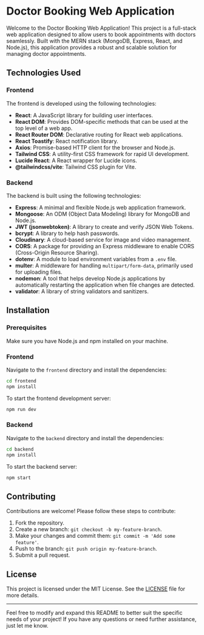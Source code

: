 # Doctor Booking Web Application
Welcome to the Doctor Booking Web Application! This project is a full-stack web application designed to allow users to book appointments with doctors seamlessly. 
Built with the MERN stack (MongoDB, Express, React, and Node.js), this application provides a robust and scalable solution for managing doctor appointments.

## Technologies Used

### Frontend

The frontend is developed using the following technologies:

- **React**: A JavaScript library for building user interfaces.
- **React DOM**: Provides DOM-specific methods that can be used at the top level of a web app.
- **React Router DOM**: Declarative routing for React web applications.
- **React Toastify**: React notification library.
- **Axios**: Promise-based HTTP client for the browser and Node.js.
- **Tailwind CSS**: A utility-first CSS framework for rapid UI development.
- **Lucide React**: A React wrapper for Lucide icons.
- **@tailwindcss/vite**: Tailwind CSS plugin for Vite.

### Backend

The backend is built using the following technologies:

- **Express**: A minimal and flexible Node.js web application framework.
- **Mongoose**: An ODM (Object Data Modeling) library for MongoDB and Node.js.
- **JWT (jsonwebtoken)**: A library to create and verify JSON Web Tokens.
- **bcrypt**: A library to help hash passwords.
- **Cloudinary**: A cloud-based service for image and video management.
- **CORS**: A package for providing an Express middleware to enable CORS (Cross-Origin Resource Sharing).
- **dotenv**: A module to load environment variables from a `.env` file.
- **multer**: A middleware for handling `multipart/form-data`, primarily used for uploading files.
- **nodemon**: A tool that helps develop Node.js applications by automatically restarting the application when file changes are detected.
- **validator**: A library of string validators and sanitizers.

## Installation

### Prerequisites

Make sure you have Node.js and npm installed on your machine.

### Frontend

Navigate to the `frontend` directory and install the dependencies:

```bash
cd frontend
npm install
```

To start the frontend development server:

```bash
npm run dev
```

### Backend

Navigate to the `backend` directory and install the dependencies:

```bash
cd backend
npm install
```

To start the backend server:

```bash
npm start
```

## Contributing

Contributions are welcome! Please follow these steps to contribute:

1. Fork the repository.
2. Create a new branch: `git checkout -b my-feature-branch`.
3. Make your changes and commit them: `git commit -m 'Add some feature'`.
4. Push to the branch: `git push origin my-feature-branch`.
5. Submit a pull request.

## License

This project is licensed under the MIT License. See the [LICENSE](LICENSE) file for more details.

---

Feel free to modify and expand this README to better suit the specific needs of your project! If you have any questions or need further assistance, just let me know.
